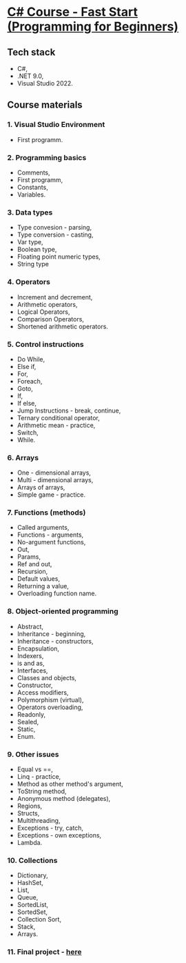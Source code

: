 # [C# Course - Fast Start (Programming for Beginners)](https://eduj.pl/produkt/kurs_csharp_szybki_start_programowanie_dla_poczatkujacych)

## Tech stack
* C#,
* .NET 9.0,
* Visual Studio 2022.

## Course materials

### 1. Visual Studio Environment
* First programm.

### 2. Programming basics
* Comments,
* First programm,
* Constants,
* Variables.

### 3. Data types
* Type convesion - parsing,
* Type conversion - casting,
* Var type,
* Boolean type,
* Floating point numeric types,
* String type

### 4. Operators
* Increment and decrement,
* Arithmetic operators,
* Logical Operators,
* Comparison Operators,
* Shortened arithmetic operators.

### 5. Control instructions
* Do While,
* Else if,
* For,
* Foreach,
* Goto,
* If,
* If else,
* Jump Instructions - break, continue,
* Ternary conditional operator,
* Arithmetic mean - practice,
* Switch,
* While.

### 6. Arrays
* One - dimensional arrays,
* Multi - dimensional arrays,
* Arrays of arrays,
* Simple game - practice.

### 7. Functions (methods)
* Called arguments,
* Functions - arguments,
* No-argument functions,
* Out,
* Params,
* Ref and out,
* Recursion,
* Default values,
* Returning a value,
* Overloading function name.

### 8. Object-oriented programming
* Abstract,
* Inheritance - beginning,
* Inheritance - constructors,
* Encapsulation,
* Indexers,
* is and as,
* Interfaces,
* Classes and objects,
* Constructor,
* Access modifiers,
* Polymorphism (virtual),
* Operators overloading,
* Readonly,
* Sealed,
* Static,
* Enum.

### 9. Other issues
* Equal vs ==,
* Linq - practice,
* Method as other method's argument,
* ToString method,
* Anonymous method (delegates),
* Regions,
* Structs,
* Multithreading,
* Exceptions - try, catch,
* Exceptions - own exceptions,
* Lambda.

### 10. Collections
* Dictionary,
* HashSet,
* List,
* Queue,
* SortedList,
* SortedSet,
* Collection Sort,
* Stack,
* Arrays.

### 11. Final project - [here](https://github.com/98Miquelle11/superheroes)
